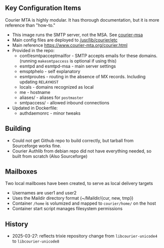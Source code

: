 ## Key Configuration Items

Courier MTA is highly modular.  It has thorough documentation, but it is more reference than "how-to."
- This image runs the SMTP server, not the MSA.  See [courier-msa](../courier-msa)
- Main config files are deployed to [/usr/lib/courier/etc](conf/)
- Main reference https://www.courier-mta.org/courier.html
- Provided in the repo:
  - conf/esmtpacceptmailfor - SMTP accepts emails for these domains. (running `makesmtpaccess` is optional if using this)
  - esmtpd and esmtpd-msa - main server settings
  - emsptphelo - self explanatory
  - esmtproutes - routing in the absence of MX records. Including updating `RELAYHOST`
  - locals - domains recognized as local
  - me - hostname
  - aliases/ - aliases for `postmaster`
  - smtpaccess/ - allowed inbound connections
- Updated in Dockerfile:
  - authdaemonrc - minor tweaks

## Building
- Could not get Github repo to build correctly, but tarball from Sourceforge works fine.
- Courier Authlib from debian repo did not have everything needed, so built from scratch (Also Sourceforge)

## Mailboxes
Two local mailboxes have been created, to serve as local delivery targets
- Usernames are user1 and user2
- Uses the Maildir directory format (~/Maildir/{cur, new, tmp})
- Container `/home` is volumized and mapped to `courier/home/` on the host
- Container start script manages filesystem permissions

## History
- 2025-03-27: reflects trixie repository change from `libcourier-unicode4` to `libcourier-unicode8`
